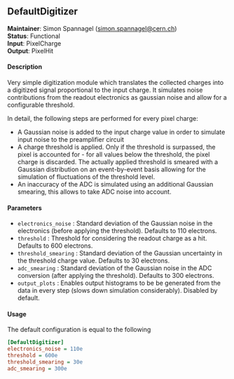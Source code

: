 ## DefaultDigitizer
**Maintainer**: Simon Spannagel (<simon.spannagel@cern.ch>)  
**Status**: Functional  
**Input**: PixelCharge  
**Output**: PixelHit  

#### Description
Very simple digitization module which translates the collected charges into a digitized signal proportional to the input charge. It simulates noise contributions from the readout electronics as gaussian noise and allow for a configurable threshold. 

In detail, the following steps are performed for every pixel charge:

* A Gaussian noise is added to the input charge value in order to simulate input noise to the preamplifier circuit
* A charge threshold is applied. Only if the threshold is surpassed, the pixel is accounted for - for all values below the threshold, the pixel charge is discarded. The actually applied threshold is smeared with a Gaussian distribution on an event-by-event basis allowing for the simulation of fluctuations of the threshold level.
* An inaccuracy of the ADC is simulated using an additional Gaussian smearing, this allows to take ADC noise into account.

#### Parameters
* `electronics_noise` : Standard deviation of the Gaussian noise in the electronics (before applying the threshold). Defaults to 110 electrons.
* `threshold` : Threshold for considering the readout charge as a hit. Defaults to 600 electrons.
* `threshold_smearing` : Standard deviation of the Gaussian uncertainty in the threshold charge value. Defaults to 30 electrons.
* `adc_smearing` : Standard deviation of the Gaussian noise in the ADC conversion (after applying the threshold). Defaults to 300 electrons.
* `output_plots` : Enables output histograms to be be generated from the data in every step (slows down simulation considerably). Disabled by default.

#### Usage
The default configuration is equal to the following

```ini
[DefaultDigitizer]
electronics_noise = 110e
threshold = 600e
threshold_smearing = 30e
adc_smearing = 300e
```
